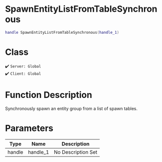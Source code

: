 # SpawnEntityListFromTableSynchronous
```lua
handle SpawnEntityListFromTableSynchronous(handle_1)
```
# Class
✔️ `Server: Global`  
✔️ `Client: Global`  

# Function Description
Synchronously spawn an entity group from a list of spawn tables.
# Parameters
Type|Name|Description
--|--|--
handle|handle_1|No Description Set
